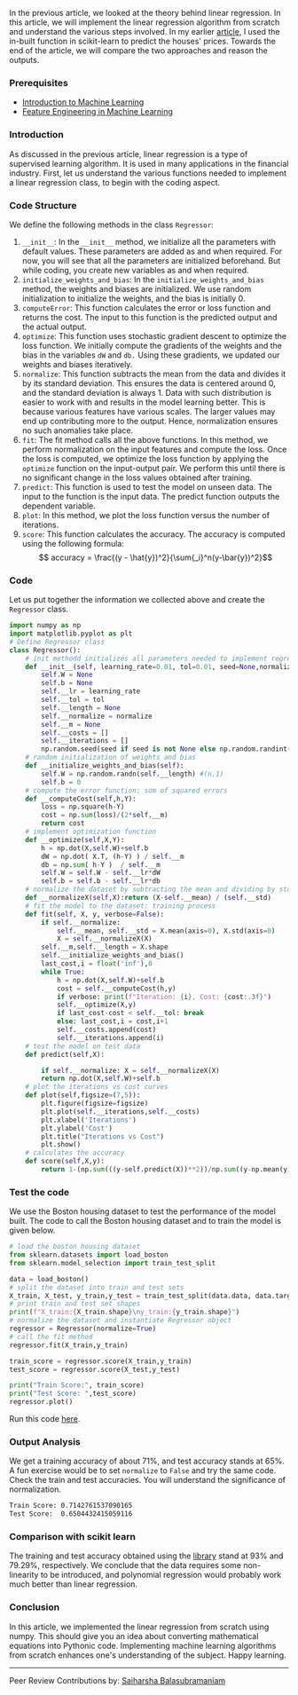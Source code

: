 In the previous article, we looked at the theory behind linear regression. In this article, we will implement the linear regression algorithm from scratch and understand the various steps involved. In my earlier [article](/engineering-education/linear-regression-introduction/), I used the in-built function in scikit-learn to predict the houses' prices. Towards the end of the article, we will compare the two approaches and reason the outputs.

### Prerequisites

- [Introduction to Machine Learning ](/engineering-education/supervised-learning-algorithms/)
- [Feature Engineering in Machine Learning](/engineering-education/feature-engineering-in-machine-learning/)

### Introduction

As discussed in the previous article, linear regression is a type of supervised learning algorithm. It is used in many applications in the financial industry. First, let us understand the various functions needed to implement a linear regression class, to begin with the coding aspect. 

### Code Structure

We define the following methods in the class `Regressor`:
1. `__init__`: In the `__init__` method, we initialize all the parameters with default values. These parameters are added as and when required. For now, you will see that all the parameters are initialized beforehand. But while coding, you create new variables as and when required.
2. `initialize_weights_and_bias`: In the `initialize_weights_and_bias` method, the weights and biases are initialized. We use random initialization to initialize the weights, and the bias is initially 0. 
3. `computeError`: This function calculates the error or loss function and returns the cost. The input to this function is the predicted output and the actual output. 
4. `optimize`: This function uses stochastic gradient descent to optimize the loss function. We initially compute the gradients of the weights and the bias in the variables `dW` and `db.` Using these gradients, we updated our weights and biases iteratively.
5. `normalize`: This function subtracts the mean from the data and divides it by its standard deviation. This ensures the data is centered around 0, and the standard deviation is always 1. Data with such distribution is easier to work with and results in the model learning better. This is because various features have various scales. The larger values may end up contributing more to the output. Hence, normalization ensures no such anomalies take place. 
6. `fit`: The fit method calls all the above functions. In this method, we perform normalization on the input features and compute the loss. Once the loss is computed, we optimize the loss function by applying the `optimize` function on the input-output pair. We perform this until there is no significant change in the loss values obtained after training.
7. `predict`: This function is used to test the model on unseen data. The input to the function is the input data. The predict function outputs the dependent variable.
8. `plot`: In this method, we plot the loss function versus the number of iterations.
9. `score`: This function calculates the accuracy. The accuracy is computed using the following formula:
    $$ accuracy = \frac{(y - \hat{y})^2}{\sum{_i}^n(y-\bar{y})^2}$$

### Code 

Let us put together the information we collected above and create the `Regressor` class. 

```py
import numpy as np
import matplotlib.pyplot as plt
# Define Regressor class
class Regressor():
    # init methodd initializes all parameters needed to implement regression
    def __init__(self, learning_rate=0.01, tol=0.01, seed=None,normalize=False):
        self.W = None
        self.b = None
        self.__lr = learning_rate
        self.__tol = tol
        self.__length = None
        self.__normalize = normalize
        self.__m = None
        self.__costs = []
        self.__iterations = []
        np.random.seed(seed if seed is not None else np.random.randint(100))
    # random initialization of weights and bias
    def __initialize_weights_and_bias(self):
        self.W = np.random.randn(self.__length) #(n,1)
        self.b = 0
    # compute the error function: sum of squared errors 
    def __computeCost(self,h,Y):
        loss = np.square(h-Y)
        cost = np.sum(loss)/(2*self.__m)
        return cost
    # implement optimization function
    def __optimize(self,X,Y):
        h = np.dot(X,self.W)+self.b
        dW = np.dot( X.T, (h-Y) ) / self.__m
        db = np.sum( h-Y )  / self.__m
        self.W = self.W - self.__lr*dW
        self.b = self.b - self.__lr*db
    # normalize the dataset by subtracting the mean and dividing by std deviation
    def __normalizeX(self,X):return (X-self.__mean) / (self.__std)
    # fit the model to the dataset: training process
    def fit(self, X, y, verbose=False):
        if self.__normalize:
            self.__mean, self.__std = X.mean(axis=0), X.std(axis=0)
            X = self.__normalizeX(X)
        self.__m,self.__length = X.shape
        self.__initialize_weights_and_bias()
        last_cost,i = float('inf'),0
        while True:
            h = np.dot(X,self.W)+self.b
            cost = self.__computeCost(h,y)
            if verbose: print(f"Iteration: {i}, Cost: {cost:.3f}")
            self.__optimize(X,y)
            if last_cost-cost < self.__tol: break
            else: last_cost,i = cost,i+1
            self.__costs.append(cost)
            self.__iterations.append(i)
    # test the model on test data
    def predict(self,X):

        if self.__normalize: X = self.__normalizeX(X)
        return np.dot(X,self.W)+self.b
    # plot the iterations vs cost curves
    def plot(self,figsize=(7,5)):
        plt.figure(figsize=figsize)
        plt.plot(self.__iterations,self.__costs)
        plt.xlabel('Iterations')
        plt.ylabel('Cost')
        plt.title("Iterations vs Cost")
        plt.show()
    # calculates the accuracy
    def score(self,X,y):
        return 1-(np.sum(((y-self.predict(X))**2))/np.sum((y-np.mean(y))**2))

```
### Test the code 

We use the Boston housing dataset to test the performance of the model built. The code to call the Boston housing dataset and to train the model is given below.

```py
# load the boston housing dataset
from sklearn.datasets import load_boston
from sklearn.model_selection import train_test_split

data = load_boston()
# split the dataset into train and test sets
X_train, X_test, y_train,y_test = train_test_split(data.data, data.target,test_size=0.1)
# print train and test set shapes
print(f"X_train:{X_train.shape}\ny_train:{y_train.shape}")
# normalize the dataset and instantiate Regressor object
regressor = Regressor(normalize=True)
# call the fit method
regressor.fit(X_train,y_train)

train_score = regressor.score(X_train,y_train)
test_score = regressor.score(X_test,y_test)

print("Train Score:", train_score)
print("Test Score: ",test_score)
regressor.plot()

```
Run this code [here](https://repl.it/@lalithNarayan/SuperiorDeficientType).


### Output Analysis

We get a training accuracy of about 71%, and test accuracy stands at 65%. A fun exercise would be to set `normalize` to `False` and try the same code. Check the train and test accuracies. You will understand the significance of normalization.

```bash
Train Score: 0.7142761537090165
Test Score:  0.6504432415059116
```

### Comparison with scikit learn

The training and test accuracy obtained using the [library](/engineering-education/house-price-prediction/) stand at 93% and 79.29%, respectively. We conclude that the data requires some non-linearity to be introduced, and polynomial regression would probably work much better than linear regression. 

### Conclusion

In this article, we implemented the linear regression from scratch using numpy. This should give you an idea about converting mathematical equations into Pythonic code. Implementing machine learning algorithms from scratch enhances one's understanding of the subject. Happy learning. 

---
Peer Review Contributions by: [Saiharsha Balasubramaniam](/engineering-education/authors/saiharsha-balasubramaniam/)